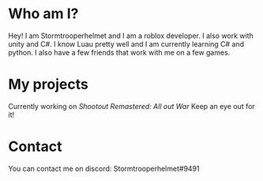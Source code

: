 # Who am I?
Hey! I am Stormtrooperhelmet and I am a roblox developer. I also work with unity and C#.
I know Luau pretty well and I am currently learning C# and python. I also have a few friends that work with me on a few games.
# My projects
Currently working on _Shootout Remastered: All out War_ Keep an eye out for it!
# Contact
You can contact me on discord: Stormtrooperhelmet#9491
